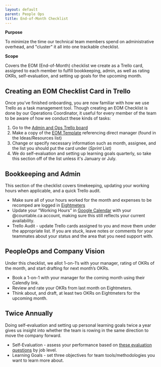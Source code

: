 ```yaml
---
layout: default
parent: People Ops
title: End-of-Month Checklist
---
```


**Purpose**

To minimize the time our technical team members spend on administrative overhead, and "cluster" it all into one trackable checklist.

**Scope**

Covers the EOM (End-of-Month) checklist we create as a Trello card, assigned to each member to fulfill bookkeeping, admin, as well as rating OKRs, self-evaluation, and setting up goals for the upcoming month.

## Creating an EOM Checklist Card in Trello

Once you’ve finished onboarding, you are now familiar with how we use Trello as a task management tool. Though creating an EOM Checklist is done by our Operations Coordinator, it useful for every member of the team to be aware of how we conduct these kinds of tasks:

1. Go to the [Admin and Ops Trello board](https://trello.com/b/mHsqriyY/admin-and-ops)
2. Make a copy of the [EOM Template](https://trello.com/c/FxEDJezN) referencing direct manager (found in the Ideas/Resources list)
3. Change or specify necessary information such as month, assignee, and the list you should put the card under (*Sprint* List)
4. We do self-evaluation and setting up learning goals quarterly, so take this section off of the list unless it's January or July.

## Bookkeeping and Admin

This section of the checklist covers timekeeping, updating your working hours when applicable, and a quick Trello audit.

* Make sure all of your hours worked for the month and expenses to be recomped are logged in [Eightmeters](https://countable-web.github.io/ops/peopleops/EIGHTMETERS/)
* Update your “Working Hours” in [Google Calendar](https://support.google.com/calendar/answer/7638168?hl=en) with your @countable.ca account, making sure this still reflects your current availability.
* Trello Audit - update Trello cards assigned to you and move them under the appropriate list. If you are stuck, leave notes or comments for your teammates about your status and the area that you need support with.

## PeopleOps and Company Vision

Under this checklist, we allot 1-on-1’s with your manager, rating of OKRs of the month, and start drafting for next month’s OKRs.

* Book a 1-on-1 with your manager for the coming month using their Calendly link.
* Review and rate your OKRs from last month on Eightmeters.
* Think about, and draft, at least two OKRs on Eightmeters for the upcoming month.

## Twice Annually

Doing self-evaluation and setting up personal learning goals twice a year gives us insight into whether the team is rowing in the same direction to move the company forward.

* Self-Evaluation - assess your performance based on [these evaluation questions](https://countable-web.github.io/ops/peopleops/evaluation/EVALUATION/#evaluation-questions-by-job-level) by job level.
* Learning Goals - set three objectives for team tools/methodologies you want to learn more about.


